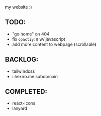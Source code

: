 my website :)

## TODO:

-   "go home" on 404
-   fix `opactiy`: `0` w/ javascript
-   add more content to webpage (scrollable)

## BACKLOG:

-   tailwindcss
-   i.hexiro.me subdomain

## COMPLETED:

-   react-icons
-   lanyard
